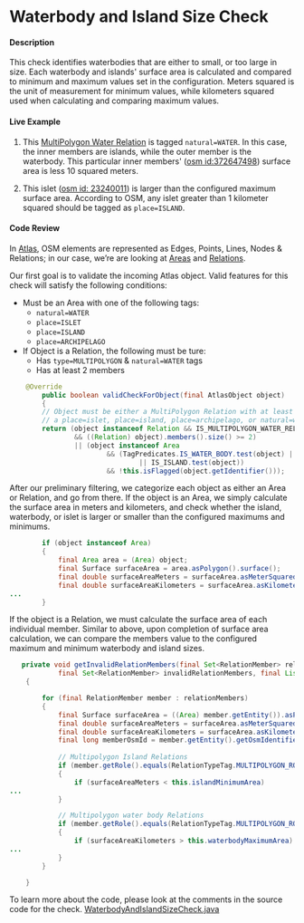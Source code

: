 # Waterbody and Island Size Check

#### Description
This check identifies waterbodies that are either to small, or too large in size. Each waterbody and islands' surface area is calculated and compared to minimum and maximum values set in the configuration. Meters squared is the unit of measurement for minimum values, while kilometers squared used when calculating and comparing maximum values.

#### Live Example
1) This [MultiPolygon Water Relation](https://www.openstreetmap.org/relation/2622285#map=14/59.2859/14.6538) is tagged `natural=WATER`. In this case, the inner members are islands, while the outer member is the waterbody. This particular inner members' ([osm id:372647498](https://www.openstreetmap.org/way/372647498)) surface area is less 10 squared meters.
 
2) This islet ([osm id: 23240011](https://www.openstreetmap.org/way/23240011)) is larger than the configured maximum surface area. According to OSM, any islet greater than 1 kilometer squared should be tagged as `place=ISLAND`.

#### Code Review
In [Atlas](https://github.com/osmlab/atlas), OSM elements are represented as Edges, Points, Lines, 
Nodes & Relations; in our case, we’re are looking at [Areas](https://github.com/osmlab/atlas/blob/dev/src/main/java/org/openstreetmap/atlas/geography/atlas/items/Area.java) and [Relations](https://github.com/osmlab/atlas/blob/dev/src/main/java/org/openstreetmap/atlas/geography/atlas/items/Relation.java).

Our first goal is to validate the incoming Atlas object. Valid features for this check will satisfy
the following conditions:
* Must be an Area with one of the following tags:
    * `natural=WATER`
    * `place=ISLET`
    * `place=ISLAND`
    * `place=ARCHIPELAGO`
* If Object is a Relation, the following must be ture:
    * Has `type=MULTIPOLYGON` & `natural=WATER` tags
    * Has at least 2 members 

```java
    @Override
        public boolean validCheckForObject(final AtlasObject object)
        {
        // Object must be either a MultiPolygon Relation with at least one member, or an Area with
        // a place=islet, place=island, place=archipelago, or natural=water tag
        return (object instanceof Relation && IS_MULTIPOLYGON_WATER_RELATION.test(object)
                && ((Relation) object).members().size() >= 2)
                || (object instanceof Area
                        && (TagPredicates.IS_WATER_BODY.test(object) || IS_ISLET.test(object)
                                || IS_ISLAND.test(object))
                        && !this.isFlagged(object.getIdentifier()));
```

After our preliminary filtering, we categorize each object as either an Area or Relation, and go from there. If the object is an Area, we simply calculate the surface area in meters and kilometers, and check whether the island, waterbody, or islet is larger or smaller than the configured maximums and minimums. 

```java
        if (object instanceof Area)
        {
            final Area area = (Area) object;
            final Surface surfaceArea = area.asPolygon().surface();
            final double surfaceAreaMeters = surfaceArea.asMeterSquared();
            final double surfaceAreaKilometers = surfaceArea.asKilometerSquared();
...
        }
```

If the object is a Relation, we must calculate the surface area of each individual member. Similar to above, upon completion of surface area calculation, we can compare the members value to the configured maximum and minimum waterbody and island sizes.

```java
   private void getInvalidRelationMembers(final Set<RelationMember> relationMembers,
            final Set<RelationMember> invalidRelationMembers, final List<String> instructions)
    {

        for (final RelationMember member : relationMembers)
        {
            final Surface surfaceArea = ((Area) member.getEntity()).asPolygon().surface();
            final double surfaceAreaMeters = surfaceArea.asMeterSquared();
            final double surfaceAreaKilometers = surfaceArea.asKilometerSquared();
            final long memberOsmId = member.getEntity().getOsmIdentifier();
            
            // Multipolygon Island Relations
            if (member.getRole().equals(RelationTypeTag.MULTIPOLYGON_ROLE_INNER))
            {
                if (surfaceAreaMeters < this.islandMinimumArea)
...
            }

            // Multipolygon water body Relations
            if (member.getRole().equals(RelationTypeTag.MULTIPOLYGON_ROLE_OUTER))
            {
                if (surfaceAreaKilometers > this.waterbodyMaximumArea)
...
            }
        }

    }
```

To learn more about the code, please look at the comments in the source code for the check.
[WaterbodyAndIslandSizeCheck.java](../../src/main/java/org/openstreetmap/atlas/checks/validation/areas/WaterbodyAndIslandSizeCheck.java)